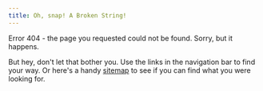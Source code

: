 ```yaml
---
title: Oh, snap! A Broken String!
---
```

Error 404 - the page you requested could not be found. Sorry, but it happens.

But hey, don't let that bother you. Use the links in the navigation bar to find your way. Or here's a handy [sitemap](/sitemap/) to see if you can find what you were looking for.
